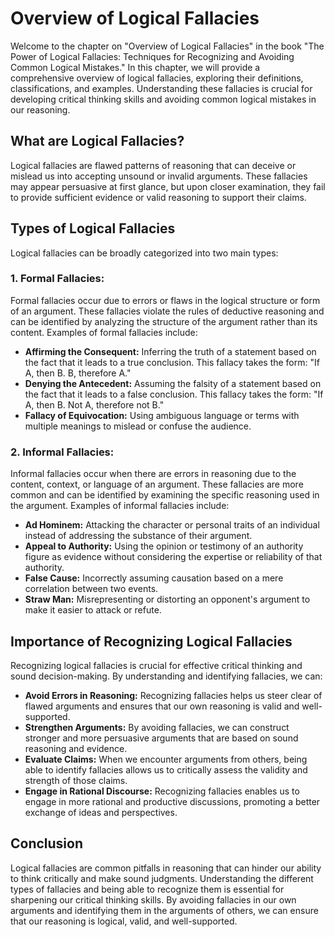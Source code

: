 Overview of Logical Fallacies
======================================

Welcome to the chapter on "Overview of Logical Fallacies" in the book "The Power of Logical Fallacies: Techniques for Recognizing and Avoiding Common Logical Mistakes." In this chapter, we will provide a comprehensive overview of logical fallacies, exploring their definitions, classifications, and examples. Understanding these fallacies is crucial for developing critical thinking skills and avoiding common logical mistakes in our reasoning.

What are Logical Fallacies?
---------------------------

Logical fallacies are flawed patterns of reasoning that can deceive or mislead us into accepting unsound or invalid arguments. These fallacies may appear persuasive at first glance, but upon closer examination, they fail to provide sufficient evidence or valid reasoning to support their claims.

Types of Logical Fallacies
--------------------------

Logical fallacies can be broadly categorized into two main types:

### 1. Formal Fallacies:

Formal fallacies occur due to errors or flaws in the logical structure or form of an argument. These fallacies violate the rules of deductive reasoning and can be identified by analyzing the structure of the argument rather than its content. Examples of formal fallacies include:

* **Affirming the Consequent:** Inferring the truth of a statement based on the fact that it leads to a true conclusion. This fallacy takes the form: "If A, then B. B, therefore A."
* **Denying the Antecedent:** Assuming the falsity of a statement based on the fact that it leads to a false conclusion. This fallacy takes the form: "If A, then B. Not A, therefore not B."
* **Fallacy of Equivocation:** Using ambiguous language or terms with multiple meanings to mislead or confuse the audience.

### 2. Informal Fallacies:

Informal fallacies occur when there are errors in reasoning due to the content, context, or language of an argument. These fallacies are more common and can be identified by examining the specific reasoning used in the argument. Examples of informal fallacies include:

* **Ad Hominem:** Attacking the character or personal traits of an individual instead of addressing the substance of their argument.
* **Appeal to Authority:** Using the opinion or testimony of an authority figure as evidence without considering the expertise or reliability of that authority.
* **False Cause:** Incorrectly assuming causation based on a mere correlation between two events.
* **Straw Man:** Misrepresenting or distorting an opponent's argument to make it easier to attack or refute.

Importance of Recognizing Logical Fallacies
-------------------------------------------

Recognizing logical fallacies is crucial for effective critical thinking and sound decision-making. By understanding and identifying fallacies, we can:

* **Avoid Errors in Reasoning:** Recognizing fallacies helps us steer clear of flawed arguments and ensures that our own reasoning is valid and well-supported.
* **Strengthen Arguments:** By avoiding fallacies, we can construct stronger and more persuasive arguments that are based on sound reasoning and evidence.
* **Evaluate Claims:** When we encounter arguments from others, being able to identify fallacies allows us to critically assess the validity and strength of those claims.
* **Engage in Rational Discourse:** Recognizing fallacies enables us to engage in more rational and productive discussions, promoting a better exchange of ideas and perspectives.

Conclusion
----------

Logical fallacies are common pitfalls in reasoning that can hinder our ability to think critically and make sound judgments. Understanding the different types of fallacies and being able to recognize them is essential for sharpening our critical thinking skills. By avoiding fallacies in our own arguments and identifying them in the arguments of others, we can ensure that our reasoning is logical, valid, and well-supported.
